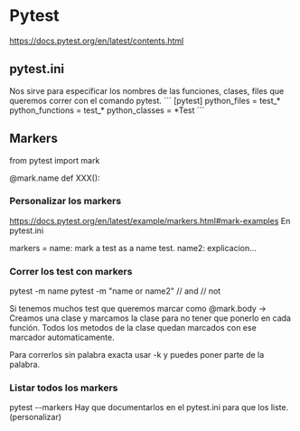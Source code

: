# Pytest
https://docs.pytest.org/en/latest/contents.html


## pytest.ini
Nos sirve para especificar los nombres de las funciones, clases, files que queremos correr con el comando pytest.
´´´
[pytest]
python_files = test_*
python_functions = test_*
python_classes = *Test
´´´

## Markers
from pytest import mark

@mark.name
def XXX():

### Personalizar los markers
https://docs.pytest.org/en/latest/example/markers.html#mark-examples
En pytest.ini

markers =
    name: mark a test as a name test.
    name2: explicacion...

### Correr los test con markers
pytest -m name
pytest -m "name or name2"  // and // not

Si tenemos muchos test que queremos marcar como @mark.body -> Creamos una clase y marcamos la clase para no tener que ponerlo en cada función.
Todos los metodos de la clase quedan marcados con ese marcador automaticamente.

Para correrlos sin palabra exacta usar -k y puedes poner parte de la palabra.

### Listar todos los markers
pytest --markers
Hay que documentarlos en el pytest.ini para que los liste. (personalizar)